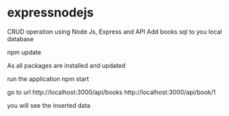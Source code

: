 # expressnodejs
CRUD operation using Node Js, Express and API
Add books sql to you local database

npm update

As all packages are installed and updated
 
run the application
npm start

go to url 
http://localhost:3000/api/books
http://localhost:3000/api/book/1

you will see the inserted data
